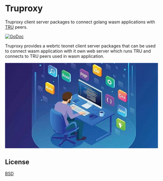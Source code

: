 # Truproxy

Truproxy client server packages to connect golang wasm applications with [TRU](https://github.com/teonet-go) peers.

[![GoDoc](https://godoc.org/github.com/teonet-go/truproxy?status.svg)](https://godoc.org/github.com/teonet-go/truproxy/)

Truproxy provides a webrtc teonet client server packages that can be used to connect wasm application with it own web server which runs TRU and connects to TRU peers used in wasm application.

<p align="center">
<img src="https://github.com/teonet-go/.github/blob/main/profile/microservices.jpg?raw=true" />
</p>

## License

[BSD](LICENSE)
